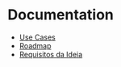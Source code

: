 # Documentation

- [Use Cases](usecase/README.md)
- [Roadmap](Roadmap.md)
- [Requisitos da Ideia](Requirements.md)
